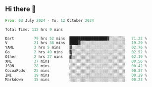 ## Hi there 👋

<!--START_SECTION:waka-->

```rust
From: 03 July 2024 - To: 12 October 2024

Total Time: 112 hrs 9 mins

Dart         79 hrs 52 mins  █████████████████▓░░░░░░░   71.22 %
V            21 hrs 38 mins  ████▓░░░░░░░░░░░░░░░░░░░░   19.29 %
YAML         3 hrs 5 mins    ▓░░░░░░░░░░░░░░░░░░░░░░░░   02.76 %
Go           2 hrs 49 mins   ▓░░░░░░░░░░░░░░░░░░░░░░░░   02.52 %
Other        2 hrs 27 mins   ▓░░░░░░░░░░░░░░░░░░░░░░░░   02.19 %
XML          37 mins         ░░░░░░░░░░░░░░░░░░░░░░░░░   00.56 %
JSON         28 mins         ░░░░░░░░░░░░░░░░░░░░░░░░░   00.42 %
CocoaPods    25 mins         ░░░░░░░░░░░░░░░░░░░░░░░░░   00.37 %
INI          19 mins         ░░░░░░░░░░░░░░░░░░░░░░░░░   00.29 %
Markdown     15 mins         ░░░░░░░░░░░░░░░░░░░░░░░░░   00.23 %
```

<!--END_SECTION:waka-->

<!--
**mathiskakal/mathiskakal** is a ✨ _special_ ✨ repository because its `README.md` (this file) appears on your GitHub profile.

Here are some ideas to get you started:

- 🔭 I’m currently working on ...
- 🌱 I’m currently learning ...
- 👯 I’m looking to collaborate on ...
- 🤔 I’m looking for help with ...
- 💬 Ask me about ...
- 📫 How to reach me: ...
- 😄 Pronouns: ...
- ⚡ Fun fact: ...
-->
